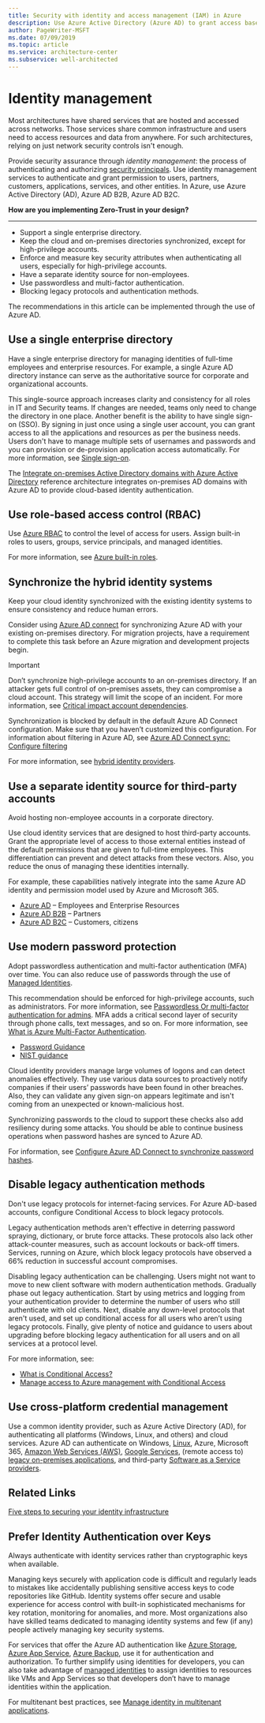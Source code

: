 ```yaml
---
title: Security with identity and access management (IAM) in Azure
description: Use Azure Active Directory (Azure AD) to grant access based on identity authentication and authorization.
author: PageWriter-MSFT
ms.date: 07/09/2019
ms.topic: article
ms.service: architecture-center
ms.subservice: well-architected
---
```


# Identity management

Most architectures have shared services that are hosted and accessed across networks. Those services share common infrastructure and users need to access resources and data from anywhere. For such architectures, relying on just network security controls isn't enough. 

Provide security assurance through _identity management_: the process of authenticating and authorizing [security principals](/windows/security/identity-protection/access-control/security-principals). Use identity management services to authenticate and grant permission to users, partners, customers, applications, services, and other entities. In Azure, use Azure Active Directory (AD), Azure AD B2B, Azure AD B2C.

**How are you implementing Zero-Trust in your design?**
*** 

- Support a single enterprise directory.
- Keep the cloud and on-premises directories synchronized, except for high-privilege accounts.
- Enforce and measure key security attributes when authenticating all users, especially for high-privilege accounts.
- Have a separate identity source for non-employees.
- Use passwordless and multi-factor authentication.
- Blocking legacy protocols and authentication methods.

The recommendations in this article can be implemented through the use of Azure AD. 

## Use a single enterprise directory

Have a single enterprise directory for managing identities of full-time employees and enterprise resources. For example, a single Azure AD directory instance can serve as the authoritative source for corporate and organizational accounts.

This single-source approach increases clarity and consistency for all roles in IT and Security teams. If changes are needed, teams only need to change the directory in one place. Another benefit is the ability to have single sign-on (SSO). By signing in just once using a single user account, you can grant access to all the applications and resources as per the business needs. Users don't have to manage multiple sets of usernames and passwords and you can provision or de-provision application access automatically. For more information, see [Single sign-on](https://azure.microsoft.com/documentation/videos/overview-of-single-sign-on/). 

The [Integrate on-premises Active Directory domains with Azure Active Directory](../../reference-architectures/identity/azure-ad.md) reference architecture integrates on-premises AD domains with Azure AD to provide cloud-based identity authentication.

## Use role-based access control (RBAC)
Use [Azure RBAC](/azure/role-based-access-control/overview) to control the level of access for users. Assign built-in roles to users, groups, service principals, and managed identities.

For more information, see [Azure built-in roles](/azure/role-based-access-control/built-in-roles).

## Synchronize the hybrid identity systems

Keep your cloud identity synchronized with the existing identity systems to ensure consistency and reduce human errors. 

Consider using [Azure AD connect](/azure/active-directory/connect/active-directory-aadconnect) for synchronizing Azure AD with your existing on-premises directory. For migration projects, have a requirement to complete this task before an Azure migration and development projects begin.

> [!IMPORTANT]
> Don’t synchronize high-privilege accounts to an on-premises directory. If an attacker gets full control of on-premises assets, they can compromise a cloud account.  This strategy will limit the scope of an incident. For more information, see [Critical impact account dependencies](./critical-impact-accounts.md#critical-impact-admin-dependencies--accountworkstation).
>
>
> Synchronization is blocked by default in the default Azure AD Connect configuration. Make sure that you haven’t customized this configuration. For information about filtering in Azure AD, see [Azure AD Connect sync: Configure filtering](/azure/active-directory/hybrid/how-to-connect-sync-configure-filtering)

For more information, see [hybrid identity providers](/azure/active-directory/hybrid/whatis-hybrid-identity).

## Use a separate identity source for third-party accounts

Avoid hosting non-employee accounts in a corporate directory. 

Use cloud identity services that are designed to host third-party accounts. Grant the appropriate level of access to those external entities instead of the default permissions that are given to full-time employees. This differentiation can prevent and detect attacks from these vectors. Also, you reduce the onus of managing these identities internally.

For example, these capabilities natively integrate into the same Azure AD identity and permission model used by Azure and Microsoft 365.

- [Azure AD](/azure/active-directory/) – Employees and Enterprise Resources
- [Azure AD B2B](/azure/active-directory/b2b/) – Partners
- [Azure AD B2C](/azure/active-directory-b2c/) – Customers, citizens

## Use modern password protection

Adopt passwordless authentication and multi-factor authentication (MFA) over time. You can also reduce use of passwords through the use of [Managed Identities](/azure/active-directory/managed-identities-azure-resources/overview).

This recommendation should be enforced for high-privilege accounts, such as administrators. For more information, see [Passwordless Or multi-factor authentication for admins](./critical-impact-accounts.md#passwordless-or-multi-factor-authentication-for-admins). MFA adds a critical second layer of security through phone calls, text messages, and so on. For more information, see [What is Azure Multi-Factor Authentication](/azure/security/fundamentals/identity-management-overview#multi-factor-authentication).

- [Password Guidance](https://www.microsoft.com/research/publication/password-guidance/)
- [NIST guidance](https://pages.nist.gov/800-63-3/sp800-63b.html)

Cloud identity providers manage large volumes of logons and can detect anomalies effectively. They use various data sources to proactively notify companies if their users’ passwords have been found in other breaches. Also, they can validate any given sign-on appears legitimate and isn't coming from an unexpected or known-malicious host.

Synchronizing passwords to the cloud to support these checks also add resiliency during some attacks. You should be able to continue business operations when password hashes are synced to Azure AD. 

For information, see [Configure Azure AD Connect to synchronize password hashes](/azure/active-directory/connect/active-directory-aadconnectsync-implement-password-hash-synchronization).


## Disable legacy authentication methods

Don't use legacy protocols for internet-facing services. For Azure AD-based accounts, configure Conditional Access to block legacy protocols.

Legacy authentication methods aren't effective in deterring password spraying, dictionary, or brute force attacks. These protocols also lack other attack-counter measures, such as account lockouts or back-off timers. Services, running on Azure, which block legacy protocols have observed a 66% reduction in successful account compromises. 

Disabling legacy authentication can be challenging. Users might not want to move to new client software with modern authentication methods. Gradually phase out legacy authentication. Start by using metrics and logging from your authentication provider to determine the number of users who still authenticate with old clients. Next, disable any down-level protocols that aren't used, and set up conditional access for all users who aren’t using legacy protocols. Finally, give plenty of notice and guidance to users about upgrading before blocking legacy authentication for all users and on all services at a protocol level.

For more information, see:
- [What is Conditional Access?](/azure/active-directory/conditional-access/overview)
- [Manage access to Azure management with Conditional Access](/azure/role-based-access-control/conditional-access-azure-management)


## Use cross-platform credential management

Use a common identity provider, such as Azure Active Directory (AD), for authenticating all platforms (Windows, Linux, and others) and cloud services. Azure AD can authenticate on Windows, [Linux](/azure/virtual-machines/linux/login-using-aad), Azure, Microsoft 365, [Amazon Web Services (AWS)](/azure/active-directory/saas-apps/amazon-web-service-tutorial), [Google Services](/azure/active-directory/saas-apps/google-apps-tutorial), (remote access to) [legacy on-premises applications](/azure/active-directory/manage-apps/application-proxy), and third-party [Software as a Service providers](/azure/active-directory/saas-apps/tutorial-list).

## Related Links
[Five steps to securing your identity infrastructure](/azure/security/fundamentals/steps-secure-identity)

## Prefer Identity Authentication over Keys

Always authenticate with identity services rather than cryptographic keys when available.

Managing keys securely with application code is difficult and regularly leads to mistakes like accidentally publishing sensitive access keys to code repositories like GitHub. Identity systems offer secure and usable experience for access control with built-in sophisticated mechanisms for key rotation, monitoring for anomalies, and more. Most organizations also have skilled teams dedicated to managing identity systems and few (if any) people actively managing key security systems.

For services that offer the Azure AD authentication like [Azure Storage](/azure/storage/common/storage-security-attributes), [Azure App Service](/azure/app-service/app-service-security-attributes), [Azure Backup](/azure/backup/backup-security-attributes), use it for authentication and authorization. To further simplify using identities for developers, you can also take advantage of [managed identities](/azure/active-directory/managed-identities-azure-resources/) to assign identities to resources like VMs and App Services so that developers don’t have to manage identities within the application.

For multitenant best practices, see [Manage identity in multitenant applications](../../multitenant-identity/index.md).
